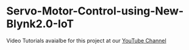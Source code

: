 # Servo-Motor-Control-using-New-Blynk2.0-IoT

Video Tutorials avaialbe for this project at our [YouTube Channel](https://youtu.be/WauwiSBxF0Q)
